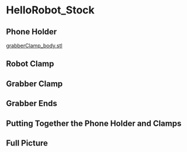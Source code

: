 # HelloRobot_Stock
## Phone Holder
[grabberClamp_body.stl](https://github.com/anyazorin/HelloRobot_Stock/blob/main/GrabberClamp/grabberClamp_body.stl)
## Robot Clamp
## Grabber Clamp
## Grabber Ends
## Putting Together the Phone Holder and Clamps
## Full Picture
